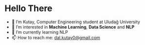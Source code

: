 # Hello There

- 👋 I’m Kutay, Computer Engineering student at Uludağ University
- 👀 I’m interested in **Machine Learning**, **Data Science** and **NLP**
- 🌱 I’m currently learning NLP
- 📫 How to reach me: dal.kutay0@gmail.com
